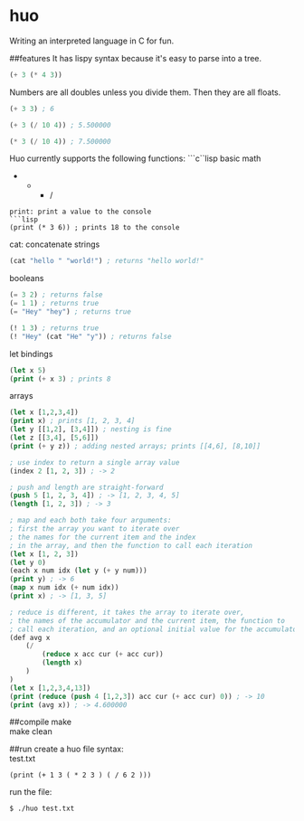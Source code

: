# huo
Writing an interpreted language in C for fun.

##features
It has lispy syntax because it's easy to parse into a tree.
```lisp
(+ 3 (* 4 3))
```
Numbers are all doubles unless you divide them. Then they are all floats.
```lisp
(+ 3 3) ; 6

(+ 3 (/ 10 4)) ; 5.500000

(* 3 (/ 10 4)) ; 7.500000
```
Huo currently supports the following functions:
```c``lisp
basic math
+ - * /
```
print: print a value to the console
```lisp
(print (* 3 6)) ; prints 18 to the console
```
cat: concatenate strings
```lisp
(cat "hello " "world!") ; returns "hello world!"
```
booleans
```lisp
(= 3 2) ; returns false
(= 1 1) ; returns true
(= "Hey" "hey") ; returns true

(! 1 3) ; returns true
(! "Hey" (cat "He" "y")) ; returns false
```
let bindings
```lisp
(let x 5)
(print (+ x 3) ; prints 8
```
arrays
```lisp
(let x [1,2,3,4])
(print x) ; prints [1, 2, 3, 4]
(let y [[1,2], [3,4]]) ; nesting is fine
(let z [[3,4], [5,6]])
(print (+ y z)) ; adding nested arrays; prints [[4,6], [8,10]]

; use index to return a single array value
(index 2 [1, 2, 3]) ; -> 2

; push and length are straight-forward
(push 5 [1, 2, 3, 4]) ; -> [1, 2, 3, 4, 5]
(length [1, 2, 3]) ; -> 3

; map and each both take four arguments:
; first the array you want to iterate over
; the names for the current item and the index
; in the array, and then the function to call each iteration
(let x [1, 2, 3])
(let y 0)
(each x num idx (let y (+ y num)))
(print y) ; -> 6
(map x num idx (+ num idx))
(print x) ; -> [1, 3, 5]

; reduce is different, it takes the array to iterate over,
; the names of the accumulator and the current item, the function to
; call each iteration, and an optional initial value for the accumulator
(def avg x
    (/
        (reduce x acc cur (+ acc cur))
        (length x)
    )
)
(let x [1,2,3,4,13])
(print (reduce (push 4 [1,2,3]) acc cur (+ acc cur) 0)) ; -> 10
(print (avg x)) ; -> 4.600000
```

##compile
make   
make clean   

##run
create a huo file syntax:   
test.txt
```code
(print (+ 1 3 ( * 2 3 ) ( / 6 2 )))
```

run the file:
```shell
$ ./huo test.txt
```
